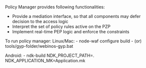 Policy Manager provides following functionalities:
- Provide a mediation interface, so that all components may defer decision to the access logic
- Interpret the set of policy rules active on the PZP
- Implement real-time PEP logic and enforce the constraints

To run policy manager:
Linux/Mac: 
	- node-waf configure build
	- (or) tools/gyp-folder/webinos-gyp.bat

Android:
	- ndk-build NDK_PROJECT_PATH=. NDK_APPLICATION_MK=Application.mk




